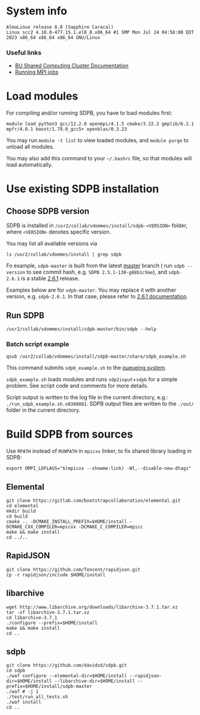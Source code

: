 # System info

    AlmaLinux release 8.8 (Sapphire Caracal)
    Linux scc2 4.18.0-477.15.1.el8_8.x86_64 #1 SMP Mon Jul 24 04:58:00 EDT 2023 x86_64 x86_64 x86_64 GNU/Linux

### Useful links

- [BU Shared Computing Cluster Documentation](https://www.bu.edu/tech/support/research/system-usage/)
- [Running MPI jobs](https://www.bu.edu/tech/support/research/system-usage/running-jobs/)

# Load modules

For compiling and/or running SDPB, you have to load modules first:

    module load python3 gcc/12.2.0 openmpi/4.1.5 cmake/3.22.2 gmplib/6.2.1 mpfr/4.0.1 boost/1.79.0_gcc5+ openblas/0.3.23

You may run `module -t list` to view loaded modules,
and `module purge` to unload all modules.

You may also add this command to your `~/.bashrc` file, so that modules will load automatically.

# Use existing SDPB installation

## Choose SDPB version

SDPB is installed in `/usr2/collab/vdommes/install/sdpb-<VERSION>` folder,
where `<VERSION>` denotes specific version.

You may list all available versions via

    ls /usr2/collab/vdommes/install | grep sdpb

Fo example, `sdpb-master` is built from the latest [master](https://github.com/davidsd/sdpb/tree/master) branch (
run `sdpb --version` to see commit hash, e.g. `SDPB 2.5.1-130-g88b1c9ae`),
and `sdpb-2.6.1` is a stable [2.6.1](https://github.com/davidsd/sdpb/releases/tag/2.6.1) release.

Examples below are for `sdpb-master`.
You may replace it with another version, e.g. `sdpb-2.6.1`.
In that case, please refer
to [2.6.1 documentation](https://github.com/davidsd/sdpb/blob/2.6.1/docs/site_installs/Boston.md).

## Run SDPB

    /usr2/collab/vdommes/install/sdpb-master/bin/sdpb --help

### Batch script example

    qsub /usr2/collab/vdommes/install/sdpb-master/share/sdpb_example.sh

This command submits `sdpb_example.sh` to
the [queueing system](https://www.bu.edu/tech/support/research/system-usage/running-jobs/).

`sdpb_example.sh` loads modules and runs `sdp2input`+`sdpb` for a simple problem.
See script code and comments for more details.

Script output is written to the log file in the current directory, e.g.:
`./run_sdpb_example.sh.o8388881`.
SDPB output files are written to the `./out/` folder in the current directory.

# Build SDPB from sources

Use `RPATH` instead of `RUNPATH` in `mpicxx` linker, to fix shared library loading in SDPB:

    export OMPI_LDFLAGS="$(mpicxx --showme:link) -Wl,--disable-new-dtags"

## Elemental
    git clone https://gitlab.com/bootstrapcollaboration/elemental.git
    cd elemental
    mkdir build
    cd build
    cmake .. -DCMAKE_INSTALL_PREFIX=$HOME/install -DCMAKE_CXX_COMPILER=mpicxx -DCMAKE_C_COMPILER=mpicc
    make && make install
    cd ../..

## RapidJSON
    git clone https://github.com/Tencent/rapidjson.git
    cp -r rapidjson/include $HOME/install

## libarchive
    wget http://www.libarchive.org/downloads/libarchive-3.7.1.tar.xz
    tar -xf libarchive-3.7.1.tar.xz
    cd libarchive-3.7.1
    ./configure --prefix=$HOME/install
    make && make install
    cd ..

## sdpb
    git clone https://github.com/davidsd/sdpb.git
    cd sdpb 
    ./waf configure --elemental-dir=$HOME/install --rapidjson-dir=$HOME/install --libarchive-dir=$HOME/install --prefix=$HOME/install/sdpb-master
    ./waf # -j 1
    ./test/run_all_tests.sh
    ./waf install
    cd ..
